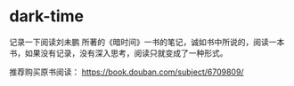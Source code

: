 # dark-time

记录一下阅读刘未鹏 所著的《暗时间》一书的笔记，诚如书中所说的，阅读一本书，如果没有记录，没有深入思考，阅读只就变成了一种形式。

推荐购买原书阅读：
https://book.douban.com/subject/6709809/
